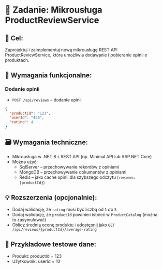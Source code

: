 # 🧩 Zadanie: Mikrousługa ProductReviewService

## 🎯 Cel:
Zaprojektuj i zaimplementuj nową mikrousługę REST API ProductReviewService, która umożliwia dodawanie i pobieranie opinii o produktach.

## 📌 Wymagania funkcjonalne:

### Dodanie opinii
   
- `POST /api/reviews` – dodanie opinii

```json
{
  "productId": "123",
  "userId": "456",
  "rating": 4  
}
```




## 🗃 Wymagania techniczne:

- Mikrousługa w .NET 8 z REST API (np. Minimal API lub ASP.NET Core)
- Można użyć:
  - SqlServer – przechowywanie rekordów z opiniami
  - MongoDB – przechowywanie dokumentów z opiniami
  - Redis – jako cache opinii dla szybszego odczytu (`reviews:{productId}`)


## 💡 Rozszerzenia (opcjonalnie):
- Dodaj walidację, że `rating` musi być liczbą od `1` do `5`
- Dodaj walidację, że `productId` powinien istnieć w `ProductCatalog` (można to zasymulować)
- Oblicz średnią ocenę produktu i udostępnij jako `GET /api/reviews/{productId}/average-rating`

## 🧪 Przykładowe testowe dane:
- Produkt: productId = 123
- Użytkownik: userId = 10

